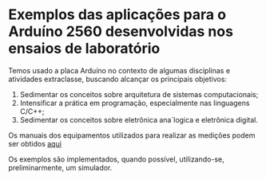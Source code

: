 # Exemplos das aplicações para o Arduíno 2560 desenvolvidas nos ensaios de laboratório

Temos usado a placa Arduíno no contexto de algumas disciplinas e atividades extraclasse, buscando alcançar os principais objetivos:  
1. Sedimentar os conceitos sobre arquitetura de sistemas computacionais;  
2. Intensificar a prática em programação, especialmente nas linguagens C/C++;
3. Sedimentar os conceitos sobre eletrônica ana´logica e eletrônica digital.

Os manuais dos equipamentos utilizados para realizar as medições podem ser obtidos [aqui](https://1drv.ms/u/s!AsTd8oN7mu8pjoM-IdijvOZr1qPAyw?e=UVV2OI)

Os exemplos são implementados, quando possível, utilizando-se, preliminarmente, um simulador.
